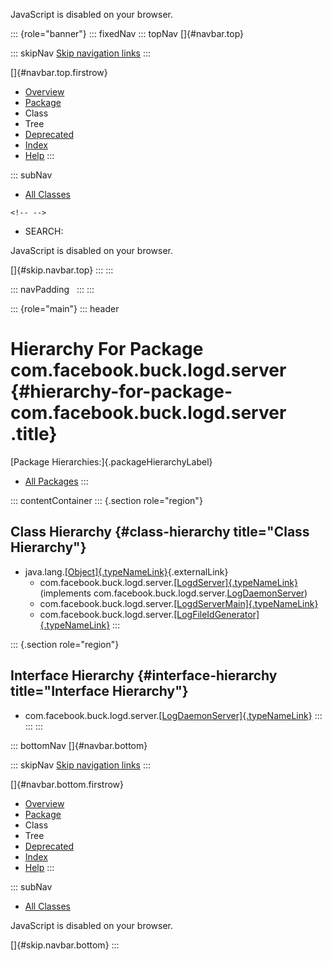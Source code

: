 <div>

JavaScript is disabled on your browser.

</div>

::: {role="banner"}
::: fixedNav
::: topNav
[]{#navbar.top}

::: skipNav
[Skip navigation links](#skip.navbar.top "Skip navigation links")
:::

[]{#navbar.top.firstrow}

-   [Overview](../../../../../index.html)
-   [Package](package-summary.html)
-   Class
-   Tree
-   [Deprecated](../../../../../deprecated-list.html)
-   [Index](../../../../../index-all.html)
-   [Help](../../../../../help-doc.html)
:::

::: subNav
-   [All Classes](../../../../../allclasses.html)

```{=html}
<!-- -->
```
-   SEARCH:

<div>

<div>

JavaScript is disabled on your browser.

</div>

</div>

[]{#skip.navbar.top}
:::
:::

::: navPadding
 
:::
:::

::: {role="main"}
::: header
# Hierarchy For Package com.facebook.buck.logd.server {#hierarchy-for-package-com.facebook.buck.logd.server .title}

[Package Hierarchies:]{.packageHierarchyLabel}

-   [All Packages](../../../../../overview-tree.html)
:::

::: contentContainer
::: {.section role="region"}
## Class Hierarchy {#class-hierarchy title="Class Hierarchy"}

-   java.lang.[[Object]{.typeNameLink}](http://docs.oracle.com/javase/7/docs/api/java/lang/Object.html?is-external=true "class or interface in java.lang"){.externalLink}
    -   com.facebook.buck.logd.server.[[LogdServer]{.typeNameLink}](LogdServer.html "class in com.facebook.buck.logd.server")
        (implements
        com.facebook.buck.logd.server.[LogDaemonServer](LogDaemonServer.html "interface in com.facebook.buck.logd.server"))
    -   com.facebook.buck.logd.server.[[LogdServerMain]{.typeNameLink}](LogdServerMain.html "class in com.facebook.buck.logd.server")
    -   com.facebook.buck.logd.server.[[LogFileIdGenerator]{.typeNameLink}](LogFileIdGenerator.html "class in com.facebook.buck.logd.server")
:::

::: {.section role="region"}
## Interface Hierarchy {#interface-hierarchy title="Interface Hierarchy"}

-   com.facebook.buck.logd.server.[[LogDaemonServer]{.typeNameLink}](LogDaemonServer.html "interface in com.facebook.buck.logd.server")
:::
:::
:::

::: bottomNav
[]{#navbar.bottom}

::: skipNav
[Skip navigation links](#skip.navbar.bottom "Skip navigation links")
:::

[]{#navbar.bottom.firstrow}

-   [Overview](../../../../../index.html)
-   [Package](package-summary.html)
-   Class
-   Tree
-   [Deprecated](../../../../../deprecated-list.html)
-   [Index](../../../../../index-all.html)
-   [Help](../../../../../help-doc.html)
:::

::: subNav
-   [All Classes](../../../../../allclasses.html)

<div>

<div>

JavaScript is disabled on your browser.

</div>

</div>

[]{#skip.navbar.bottom}
:::
